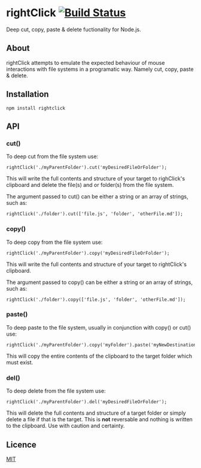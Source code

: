 # rightClick [![Build Status](https://secure.travis-ci.org/mattyod/rightClick.png)](http://travis-ci.org/mattyod/rightclick)

Deep cut, copy, paste & delete fuctionality for Node.js.

## About

rightClick attempts to emulate the expected behaviour of mouse interactions
with file systems in a programatic way. Namely cut, copy, paste & delete.

## Installation

    npm install rightclick

## API

### cut()

To deep cut from the file system use:

    rightClick('./myParentFolder').cut('myDesiredFileOrFolder');

This will write the full contents and structure of your target to righClick's
clipboard and delete the file(s) and or folder(s) from the file system.

The argument passed to cut() can be either a string or an array of strings,
such as:

    rightClick('./folder').cut(['file.js', 'folder', 'otherFile.md']);

### copy()

To deep copy from the file system use:

    rightClick('./myParentFolder').copy('myDesiredFileOrFolder');

This will write the full contents and structure of your target to rightClick's
clipboard.

The argument passed to copy() can be either a string or an array of strings,
such as:

    rightClick('./folder').copy(['file.js', 'folder', 'otherFile.md']);

### paste()

To deep paste to the file system, usually in conjunction with copy() or cut()
use:

    rightClick('./myParentFolder').copy('myFolder').paste('myNewDestination');

This will copy the entire contents of the clipboard to the target folder which
must exist.

### del()

To deep delete from the file system use:

    rightClick('./myParentFolder').del('myDesiredFileOrFolder');

This will delete the full contents and structure of a target folder or simply
delete a file if that is the target. This is **not** reversable and nothing is
written to the clipboard. Use with caution and certainty.

## Licence

[MIT](https://github.com/mattyod/rightclick/blob/master/LICENSE)
